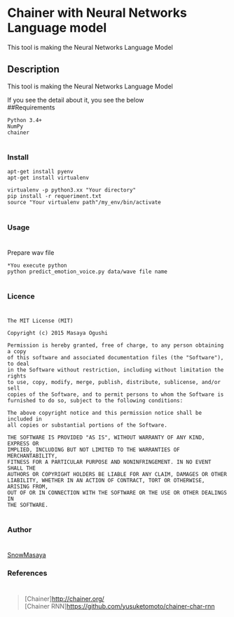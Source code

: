 Chainer with Neural Networks Language model 
====

This tool is making the Neural Networks Language Model


## Description
This tool is making the Neural Networks Language Model

If you see the detail about it, you see the below<br> 
##Requirements

    Python 3.4+
    NumPy
    chainer
#
### Install

```
apt-get install pyenv 
apt-get install virtualenv 
```

```
virtualenv -p python3.xx "Your directory"
pip install -r requeriment.txt
source "Your virtualenv path"/my_env/bin/activate
```

#
### Usage 
#
Prepare wav file
```
*You execute python 
python predict_emotion_voice.py data/wave file name 
```
#
### Licence
#
```
The MIT License (MIT)

Copyright (c) 2015 Masaya Ogushi

Permission is hereby granted, free of charge, to any person obtaining a copy
of this software and associated documentation files (the "Software"), to deal
in the Software without restriction, including without limitation the rights
to use, copy, modify, merge, publish, distribute, sublicense, and/or sell
copies of the Software, and to permit persons to whom the Software is
furnished to do so, subject to the following conditions:

The above copyright notice and this permission notice shall be included in
all copies or substantial portions of the Software.

THE SOFTWARE IS PROVIDED "AS IS", WITHOUT WARRANTY OF ANY KIND, EXPRESS OR
IMPLIED, INCLUDING BUT NOT LIMITED TO THE WARRANTIES OF MERCHANTABILITY,
FITNESS FOR A PARTICULAR PURPOSE AND NONINFRINGEMENT. IN NO EVENT SHALL THE
AUTHORS OR COPYRIGHT HOLDERS BE LIABLE FOR ANY CLAIM, DAMAGES OR OTHER
LIABILITY, WHETHER IN AN ACTION OF CONTRACT, TORT OR OTHERWISE, ARISING FROM,
OUT OF OR IN CONNECTION WITH THE SOFTWARE OR THE USE OR OTHER DEALINGS IN
THE SOFTWARE.
```
#
### Author
#
[SnowMasaya](https://github.com/SnowMasaya)
### References 
#
>[Chainer]http://chainer.org/<br>
>[Chainer RNN]https://github.com/yusuketomoto/chainer-char-rnn<br>

